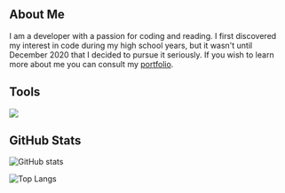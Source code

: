 
## About Me

I am a developer with a passion for coding and reading. I first discovered my interest in code during my high school years, but it wasn't until December 2020 that I decided to pursue it seriously. If you wish to learn more about me you can consult my [portfolio](https://www.grimbert.net).

## Tools
<img src="https://skillicons.dev/icons?i=tailwind,linux,cloudflare,docker,idea,nginx,redis,postgresql,mysql">

## GitHub Stats

![GitHub stats](https://github-readme-stats.vercel.app/api?username=Buco7854&show_icons=true&theme=dracula)

![Top Langs](https://github-readme-stats-one-bice.vercel.app/api/top-langs/?username=buco7854&langs_count=10&layout=compact&theme=dracula&role=OWNER,ORGANIZATION_MEMBER,COLLABORATOR)

